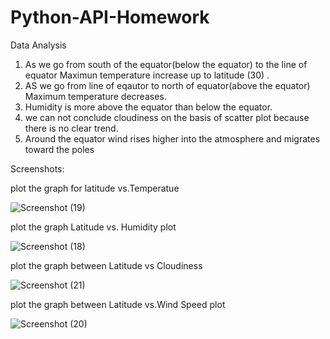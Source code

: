 # Python-API-Homework
Data Analysis

1. As we go from south of the equator(below the equator) to the line of equator Maximun temperature increase up to latitude (30) .
2. AS we go from line of eqautor to north of equator(above the equator) Maximum temperature decreases.
3. Humidity is more above the equator than below the equator.
4. we can not conclude  cloudiness on the basis of scatter plot because there is no clear trend.
5. Around the equator wind rises higher into the atmosphere and migrates toward the poles
 
 
 
 
 
 
 Screenshots:
 
 
  plot the graph for latitude vs.Temperatue
  
  ![Screenshot (19)](https://user-images.githubusercontent.com/49598347/60151481-88600100-97a2-11e9-8f78-acc04b9f7981.png)
  

  plot the graph Latitude vs. Humidity plot
  
  
  ![Screenshot (18)](https://user-images.githubusercontent.com/49598347/60151478-86963d80-97a2-11e9-86dd-257253f241c6.png)


  plot the graph between  Latitude vs Cloudiness

  ![Screenshot (21)](https://user-images.githubusercontent.com/49598347/60151490-8d24b500-97a2-11e9-8808-5cf12a636283.png)


 plot the graph between Latitude vs.Wind Speed plot
 
 ![Screenshot (20)](https://user-images.githubusercontent.com/49598347/60151501-97df4a00-97a2-11e9-856e-137f2efdac6f.png)

 
 
 
